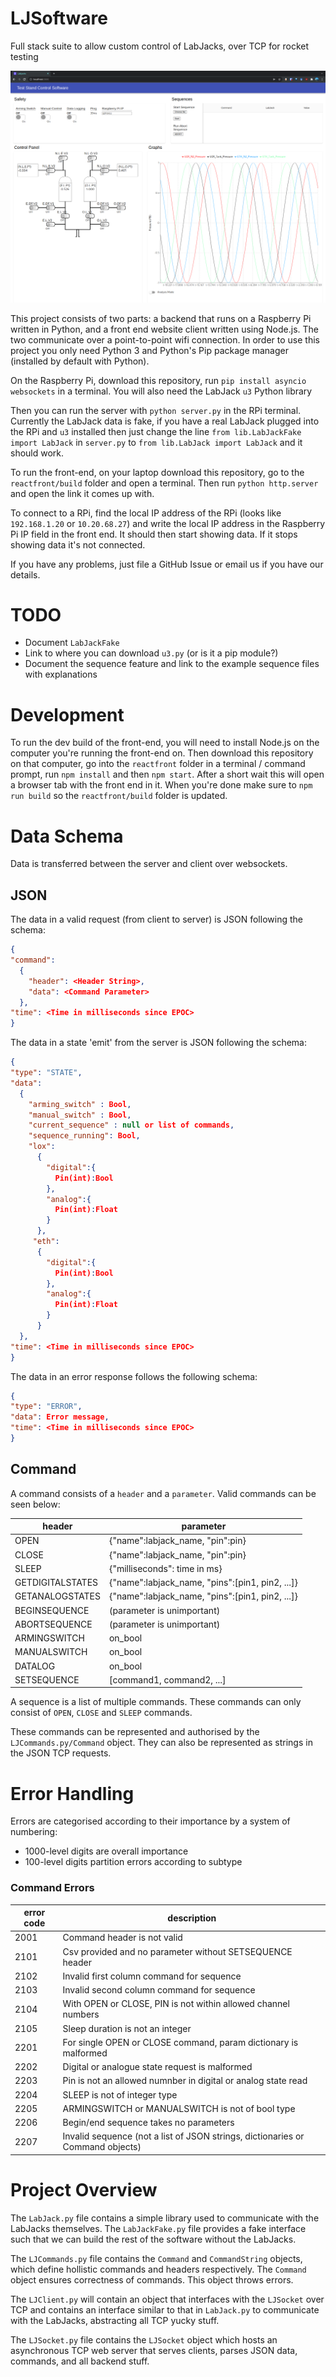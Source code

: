 # LJSoftware

Full stack suite to allow custom control of LabJacks, over TCP for rocket testing

![screenshot](./screenshot.png)

This project consists of two parts: a backend that runs on a Raspberry Pi written in Python, and a front end website client written using Node.js. The two communicate over a point-to-point wifi connection. In order to use this project you only need Python 3 and Python's Pip package manager (installed by default with Python).

On the Raspberry Pi, download this repository, run `pip install asyncio websockets` in a terminal. You will also need the LabJack `u3` Python library

Then you can run the server with `python server.py` in the RPi terminal. Currently the LabJack data is fake, if you have a real LabJack plugged into the RPi and `u3` installed then just change the line `from lib.LabJackFake import LabJack` in `server.py` to `from lib.LabJack import LabJack` and it should work.

To run the front-end, on your laptop download this repository, go to the `reactfront/build` folder and open a terminal. Then run `python http.server` and open the link it comes up with.

To connect to a RPi, find the local IP address of the RPi (looks like `192.168.1.20` or `10.20.68.27`) and write the local IP address in the Raspberry Pi IP field in the front end. It should then start showing data. If it stops showing data it's not connected.

If you have any problems, just file a GitHub Issue or email us if you have our details.

# TODO

* Document `LabJackFake`
* Link to where you can download `u3.py` (or is it a pip module?)
* Document the sequence feature and link to the example sequence files with explanations

# Development

To run the dev build of the front-end, you will need to install Node.js on the computer you're running the front-end on. Then download this repository on that computer, go into the `reactfront` folder in a terminal / command prompt, run `npm install` and then `npm start`. After a short wait this will open a browser tab with the front end in it. When you're done make sure to `npm run build` so the `reactfront/build` folder is updated.

# Data Schema

Data is transferred between the server and client over websockets.

## JSON

The data in a valid request (from client to server) is JSON following the schema:

```json
{
"command":
  {
    "header": <Header String>,
    "data": <Command Parameter>
  },
"time": <Time in milliseconds since EPOC>
}
```
The data in a state 'emit' from the server is JSON following the schema:

```json
{
"type": "STATE",
"data":
  {
    "arming_switch" : Bool,
    "manual_switch" : Bool,
    "current_sequence" : null or list of commands,
    "sequence_running": Bool,
    "lox":
      {
        "digital":{
          Pin(int):Bool
        },
        "analog":{
          Pin(int):Float
        }
      },
     "eth":
      {
        "digital":{
          Pin(int):Bool
        },
        "analog":{
          Pin(int):Float
        }
      }
  },
"time": <Time in milliseconds since EPOC>
}
```
The data in an error response follows the following schema:

```json
{
"type": "ERROR",
"data": Error message,
"time": <Time in milliseconds since EPOC>
}
```

## Command

A command consists of a `header` and a `parameter`. Valid commands can be seen below:


| header | parameter |
| - | - |
| OPEN | {"name":labjack_name, "pin":pin} |
| CLOSE | {"name":labjack_name, "pin":pin} |
| SLEEP | {"milliseconds": time in ms} |
| GETDIGITALSTATES | {"name":labjack_name, "pins":[pin1, pin2, ...]} |
| GETANALOGSTATES | {"name":labjack_name, "pins":[pin1, pin2, ...]}|
| BEGINSEQUENCE | (parameter is unimportant) |
| ABORTSEQUENCE | (parameter is unimportant) |
| ARMINGSWITCH | on_bool |
| MANUALSWITCH | on_bool |
| DATALOG | on_bool |
| SETSEQUENCE | [command1, command2, ...] |

A sequence is a list of multiple commands. These commands can only consist of `OPEN`, `CLOSE` and `SLEEP` commands.

These commands can be represented and authorised by the `LJCommands.py/Command` object. They can also be represented as strings in the JSON TCP requests.

# Error Handling

Errors are categorised according to their importance by a system of numbering:
  - 1000-level digits are overall importance
  - 100-level digits partition errors according to subtype

### Command Errors

| error code | description |
| - | - |
| 2001 | Command header is not valid |
| 2101 | Csv provided and no parameter without SETSEQUENCE header |
| 2102 | Invalid first column command for sequence |
| 2103 | Invalid second column command for sequence |
| 2104 | With OPEN or CLOSE, PIN is not within allowed channel numbers |
| 2105 | Sleep duration is not an integer |
| 2201 | For single OPEN or CLOSE command, param dictionary is malformed |
| 2202 | Digital or analogue state request is malformed |
| 2203 | Pin is not an allowed numnber in digital or analog state read |
| 2204 | SLEEP is not of integer type |
| 2205 | ARMINGSWITCH or MANUALSWITCH is not of bool type |
| 2206 | Begin/end sequence takes no parameters |
| 2207 | Invalid sequence (not a list of JSON strings, dictionaries or Command objects) |

# Project Overview

The `LabJack.py` file contains a simple library used to communicate with the LabJacks themselves. The `LabJackFake.py` file provides a fake interface such that we can build the rest of the software without the LabJacks.


The `LJCommands.py` file contains the `Command` and `CommandString` objects, which define hollistic commands and headers respectively. The `Command` object ensures correctness of commands. This object throws errors.


The `LJClient.py` will contain an object that interfaces with the `LJSocket` over TCP and contains an interface similar to that in `LabJack.py` to communicate with the LabJacks, abstracting all TCP yucky stuff.


The `LJSocket.py` file contains the `LJSocket` object which hosts an asynchronous TCP web server that serves clients, parses JSON data, commands, and all backend stuff.
